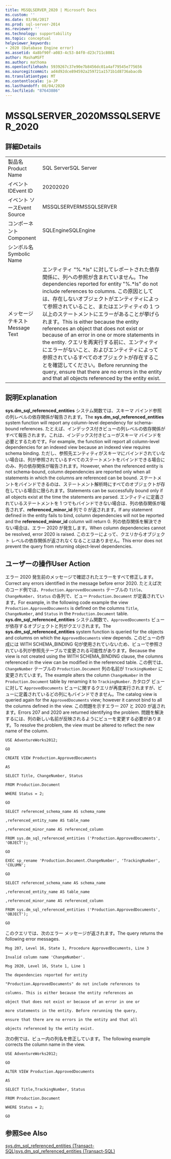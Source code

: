 ```yaml
---
title: MSSQLSERVER_2020 | Microsoft Docs
ms.custom: ''
ms.date: 03/06/2017
ms.prod: sql-server-2014
ms.reviewer: ''
ms.technology: supportability
ms.topic: conceptual
helpviewer_keywords:
- 2020 (Database Engine error)
ms.assetid: 4a8bf90f-a083-4c53-84f0-d23c711c8081
author: MashaMSFT
ms.author: mathoma
ms.openlocfilehash: 5939267c37e90e7b8456dc01a4af79545e775656
ms.sourcegitcommit: ad4d92dce894592a259721a1571b1d8736abacdb
ms.translationtype: MT
ms.contentlocale: ja-JP
ms.lasthandoff: 08/04/2020
ms.locfileid: "87643886"
---
```

# <a name="mssqlserver_2020"></a><span data-ttu-id="baf04-102">MSSQLSERVER_2020</span><span class="sxs-lookup"><span data-stu-id="baf04-102">MSSQLSERVER_2020</span></span>
    
## <a name="details"></a><span data-ttu-id="baf04-103">詳細</span><span class="sxs-lookup"><span data-stu-id="baf04-103">Details</span></span>  
  
|||  
|-|-|  
|<span data-ttu-id="baf04-104">製品名</span><span class="sxs-lookup"><span data-stu-id="baf04-104">Product Name</span></span>|<span data-ttu-id="baf04-105">SQL Server</span><span class="sxs-lookup"><span data-stu-id="baf04-105">SQL Server</span></span>|  
|<span data-ttu-id="baf04-106">イベント ID</span><span class="sxs-lookup"><span data-stu-id="baf04-106">Event ID</span></span>|<span data-ttu-id="baf04-107">2020</span><span class="sxs-lookup"><span data-stu-id="baf04-107">2020</span></span>|  
|<span data-ttu-id="baf04-108">イベント ソース</span><span class="sxs-lookup"><span data-stu-id="baf04-108">Event Source</span></span>|<span data-ttu-id="baf04-109">MSSQLSERVER</span><span class="sxs-lookup"><span data-stu-id="baf04-109">MSSQLSERVER</span></span>|  
|<span data-ttu-id="baf04-110">コンポーネント</span><span class="sxs-lookup"><span data-stu-id="baf04-110">Component</span></span>|<span data-ttu-id="baf04-111">SQLEngine</span><span class="sxs-lookup"><span data-stu-id="baf04-111">SQLEngine</span></span>|  
|<span data-ttu-id="baf04-112">シンボル名</span><span class="sxs-lookup"><span data-stu-id="baf04-112">Symbolic Name</span></span>||  
|<span data-ttu-id="baf04-113">メッセージ テキスト</span><span class="sxs-lookup"><span data-stu-id="baf04-113">Message Text</span></span>|<span data-ttu-id="baf04-114">エンティティ "%.\*ls" に対してレポートされた依存関係に、列への参照が含まれていません。</span><span class="sxs-lookup"><span data-stu-id="baf04-114">The dependencies reported for entity "%.\*ls" do not include references to columns.</span></span> <span data-ttu-id="baf04-115">この原因としては、存在しないオブジェクトがエンティティによって参照されていること、またはエンティティの 1 つ以上のステートメントにエラーがあることが挙げられます。</span><span class="sxs-lookup"><span data-stu-id="baf04-115">This is either because the entity references an object that does not exist or because of an error in one or more statements in the entity.</span></span>  <span data-ttu-id="baf04-116">クエリを再実行する前に、エンティティにエラーがないこと、およびエンティティによって参照されているすべてのオブジェクトが存在することを確認してください。</span><span class="sxs-lookup"><span data-stu-id="baf04-116">Before rerunning the query, ensure that there are no errors in the entity and that all objects referenced by the entity exist.</span></span>|  
  
## <a name="explanation"></a><span data-ttu-id="baf04-117">説明</span><span class="sxs-lookup"><span data-stu-id="baf04-117">Explanation</span></span>  
 <span data-ttu-id="baf04-118">**sys.dm_sql_referenced_entities** システム関数では、スキーマ バインド参照の列レベルの依存関係が報告されます。</span><span class="sxs-lookup"><span data-stu-id="baf04-118">The **sys.dm_sql_referenced_entities** system function will report any column-level dependency for schema-bound references.</span></span> <span data-ttu-id="baf04-119">たとえば、インデックス付きビューの列レベルの依存関係がすべて報告されます。これは、インデックス付きビューがスキーマ バインドを必要とするためです。</span><span class="sxs-lookup"><span data-stu-id="baf04-119">For example, the function will report all column-level dependencies for an indexed view because an indexed view requires schema binding.</span></span> <span data-ttu-id="baf04-120">ただし、参照先エンティティがスキーマにバインドされていない場合は、列が参照されているすべてのステートメントをバインドできる場合にのみ、列の依存関係が報告されます。</span><span class="sxs-lookup"><span data-stu-id="baf04-120">However, when the referenced entity is not schema-bound, column dependencies are reported only when all statements in which the columns are referenced can be bound.</span></span> <span data-ttu-id="baf04-121">ステートメントをバインドできるのは、ステートメント解析時にすべてのオブジェクトが存在している場合に限られます。</span><span class="sxs-lookup"><span data-stu-id="baf04-121">Statements can be successfully bound only if all objects exist at the time the statements are parsed.</span></span> <span data-ttu-id="baf04-122">エンティティに定義されているステートメントを 1 つでもバインドできない場合は、列の依存関係が報告されず、**referenced_minor_id** 列で 0 が返されます。</span><span class="sxs-lookup"><span data-stu-id="baf04-122">If any statement defined in the entity fails to bind, column dependencies will not be reported and the **referenced_minor_id** column will return 0.</span></span> <span data-ttu-id="baf04-123">列の依存関係を解決できない場合は、エラー 2020 が発生します。</span><span class="sxs-lookup"><span data-stu-id="baf04-123">When column dependencies cannot be resolved, error 2020 is raised.</span></span> <span data-ttu-id="baf04-124">このエラーによって、クエリからオブジェクト レベルの依存関係が返されなくなることはありません。</span><span class="sxs-lookup"><span data-stu-id="baf04-124">This error does not prevent the query from returning object-level dependencies.</span></span>  
  
## <a name="user-action"></a><span data-ttu-id="baf04-125">ユーザーの操作</span><span class="sxs-lookup"><span data-stu-id="baf04-125">User Action</span></span>  
 <span data-ttu-id="baf04-126">エラー 2020 発生前のメッセージで確認されたエラーをすべて修正します。</span><span class="sxs-lookup"><span data-stu-id="baf04-126">Correct any errors identified in the message before error 2020.</span></span> <span data-ttu-id="baf04-127">たとえば次のコード例では、`Production.ApprovedDocuments` テーブルの `Title`、`ChangeNumber`、`Status` の各列で、ビュー `Production.Document` が定義されています。</span><span class="sxs-lookup"><span data-stu-id="baf04-127">For example, in the following code example the view `Production.ApprovedDocuments` is defined on the columns `Title`, `ChangeNumber`, and `Status` in the `Production.Document` table.</span></span> <span data-ttu-id="baf04-128">**sys.dm_sql_referenced_entities** システム関数で、`ApprovedDocuments` ビューが依存するオブジェクトと列がクエリされます。</span><span class="sxs-lookup"><span data-stu-id="baf04-128">The **sys.dm_sql_referenced_entities** system function is queried for the objects and columns on which the `ApprovedDocuments` view depends.</span></span> <span data-ttu-id="baf04-129">このビューの作成には WITH SCHEMA_BINDING 句が使用されていないため、ビューで参照されている列が参照先テーブルで変更される可能性があります。</span><span class="sxs-lookup"><span data-stu-id="baf04-129">Because the view is not created using the WITH SCHEMA_BINDING clause, the columns referenced in the view can be modified in the referenced table.</span></span> <span data-ttu-id="baf04-130">この例では、`ChangeNumber` テーブルの `Production.Document` 列の名前が `TrackingNumber` に変更されています。</span><span class="sxs-lookup"><span data-stu-id="baf04-130">The example alters the column `ChangeNumber` in the `Production.Document` table by renaming it to `TrackingNumber`.</span></span> <span data-ttu-id="baf04-131">カタログ ビューに対して `ApprovedDocuments` ビューに関するクエリが再度実行されますが、ビューに定義されているどの列にもバインドできません。</span><span class="sxs-lookup"><span data-stu-id="baf04-131">The catalog view is queried again for the `ApprovedDocuments` view; however it cannot bind to all the columns defined in the view.</span></span> <span data-ttu-id="baf04-132">この問題を示すエラー 207 と 2020 が返されます。</span><span class="sxs-lookup"><span data-stu-id="baf04-132">Errors 207 and 2020 are returned identifying the problem.</span></span> <span data-ttu-id="baf04-133">問題を解決するには、列の新しい名前が反映されるようにビューを変更する必要があります。</span><span class="sxs-lookup"><span data-stu-id="baf04-133">To resolve the problem, the view must be altered to reflect the new name of the column.</span></span>  
  
 `USE AdventureWorks2012;`  
  
 `GO`  
  
 `CREATE VIEW Production.ApprovedDocuments`  
  
 `AS`  
  
 `SELECT Title, ChangeNumber, Status`  
  
 `FROM Production.Document`  
  
 `WHERE Status = 2;`  
  
 `GO`  
  
 `SELECT referenced_schema_name AS schema_name`  
  
 `,referenced_entity_name AS table_name`  
  
 `,referenced_minor_name AS referenced_column`  
  
 `FROM sys.dm_sql_referenced_entities ('Production.ApprovedDocuments', 'OBJECT');`  
  
 `GO`  
  
 `EXEC sp_rename 'Production.Document.ChangeNumber', 'TrackingNumber', 'COLUMN';`  
  
 `GO`  
  
 `SELECT referenced_schema_name AS schema_name`  
  
 `,referenced_entity_name AS table_name`  
  
 `,referenced_minor_name AS referenced_column`  
  
 `FROM sys.dm_sql_referenced_entities ('Production.ApprovedDocuments', 'OBJECT');`  
  
 `GO`  
  
 <span data-ttu-id="baf04-134">このクエリでは、次のエラー メッセージが返されます。</span><span class="sxs-lookup"><span data-stu-id="baf04-134">The query returns the following error messages.</span></span>  
  
 `Msg 207, Level 16, State 1, Procedure ApprovedDocuments, Line 3`  
  
 `Invalid column name 'ChangeNumber'.`  
  
 `Msg 2020, Level 16, State 1, Line 1`  
  
 `The dependencies reported for entity`  
  
 `"Production.ApprovedDocuments" do not include references to`  
  
 `columns. This is either because the entity references an`  
  
 `object that does not exist or because of an error in one or`  
  
 `more statements in the entity. Before rerunning the query,`  
  
 `ensure that there are no errors in the entity and that all`  
  
 `objects referenced by the entity exist.`  
  
 <span data-ttu-id="baf04-135">次の例では、ビュー内の列名を修正しています。</span><span class="sxs-lookup"><span data-stu-id="baf04-135">The following example corrects the column name in the view.</span></span>  
  
 `USE AdventureWorks2012;`  
  
 `GO`  
  
 `ALTER VIEW Production.ApprovedDocuments`  
  
 `AS`  
  
 `SELECT Title,TrackingNumber, Status`  
  
 `FROM Production.Document`  
  
 `WHERE Status = 2;`  
  
 `GO`  
  
## <a name="see-also"></a><span data-ttu-id="baf04-136">参照</span><span class="sxs-lookup"><span data-stu-id="baf04-136">See Also</span></span>  
 [<span data-ttu-id="baf04-137">sys.dm_sql_referenced_entities &#40;Transact-SQL&#41;</span><span class="sxs-lookup"><span data-stu-id="baf04-137">sys.dm_sql_referenced_entities &#40;Transact-SQL&#41;</span></span>](/sql/relational-databases/system-dynamic-management-views/sys-dm-sql-referenced-entities-transact-sql)  
  
  
